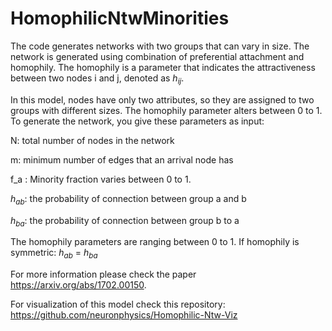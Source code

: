 # HomophilicNtwMinorities

The code generates networks with two groups that can vary in size. The network is generated using combination of preferential attachment and homophily. The homophily is a parameter that indicates the attractiveness between two nodes i and j, denoted as $h_{ij}$.

In this model, nodes have only two attributes, so they are assigned to two groups with different sizes. The homophily parameter alters between 0 to 1. To generate the network, you give these parameters as input:


N: total number of nodes in the network

m: minimum number of edges that an arrival node has

f_a : Minority fraction varies between 0 to 1.

$h_{ab}$: the probability of connection between group a and b

$h_{ba}$: the probability of connection between group b to a

The homophily parameters are ranging between 0 to 1. If homophily is symmetric: $h_{ab}$ = $h_{ba}$

For more information please check the paper https://arxiv.org/abs/1702.00150.

For visualization of this model check this repository: https://github.com/neuronphysics/Homophilic-Ntw-Viz

